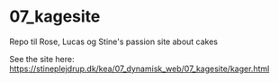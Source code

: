 # 07_kagesite
Repo til Rose, Lucas og Stine's passion site about cakes

See the site here: https://stineplejdrup.dk/kea/07_dynamisk_web/07_kagesite/kager.html
